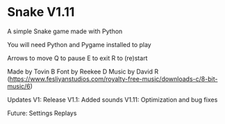 # Snake V1.11
A simple Snake game made with Python

You will need Python and Pygame installed to play

Arrows to move
Q to pause
E to exit
R to (re)start

Made by Tovin B
Font by Reekee D
Music by David R (https://www.fesliyanstudios.com/royalty-free-music/downloads-c/8-bit-music/6)

Updates
V1: Release
V1.1: Added sounds
V1.11: Optimization and bug fixes

Future:
Settings
Replays
